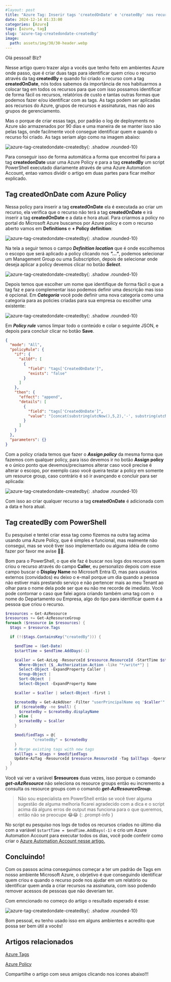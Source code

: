 ```yaml
---
#layout: post
title: "Azure Tag: Inserir tags 'createdOnDate' e 'createdBy' nos recursos de forma automática"
date: 2024-12-14 01:33:00
categories: [Azure]
tags: [azure, tag]
slug: 'azure-tag-createdondate-createdby'
image:
  path: assets/img/30/30-header.webp
---
```


Olá pessoal! Blz?

Nesse artigo quero trazer algo a vocês que tenho feito em ambientes Azure onde passo, que é criar duas tags para identificar quem criou o recurso através da tag **createdBy** e quando foi criado o recurso com a tag **createdOnDate**, nós todos sabemos da importância de nos habituarmos a colocar tag em todos os recursos para que com isso possamos identificar de forma fácil os recursos, relatórios de custo e tantas outras formas que podemos fazer e/ou identificar com as tags. As tags podem ser aplicadas aos recursos do Azure, grupos de recursos e assinaturas, mas não aos grupos de gerenciamento.

Mas o porque de criar essas tags, por padrão o log de deployments no Azure são armazenados por 90 dias e uma maneira de se manter isso são pelas tags, onde facilmente você consegue identificar quem e quando o recurso foi criado. As tags seriam algo como na imagem abaixo:

![azure-tag-createdondate-createdby](/assets/img/30/01.png){: .shadow .rounded-10}

Para conseguir isso de forma automática a forma que encontrei foi para a tag **createdonDate** usar uma Azure Policy e para a tag **createdBy** um script PowerShell executado diariamente através de uma Azure Automation Account, entao vamos dividir o artigo em duas partes para ficar melhor explicado.

## Tag createdOnDate com Azure Policy

Nessa policy para inserir a tag **createdOnDate** ela é executada ao criar um recurso, ela verifica que o recurso não terá a tag **createdOnDate** e irá inserir a tag **createdOnDate** e a data e hora atual. Para criarmos a policy no portal do Microsoft Azure buscamos por Azure policy e com o recurso aberto vamos em **Definitions** e **+ Policy definition**:

![azure-tag-createdondate-createdby](/assets/img/30/02.png){: .shadow .rounded-10}

Na tela a seguir temos o campo ***Definition location*** que é onde escolhemos o escopo que será aplicado a policy clicando nos ***"..."***, podemos selecionar um Management Group ou uma Subscription, depois de selecionar onde deseja aplicar a policy devemos clicar no botão ***Select***.

![azure-tag-createdondate-createdby](/assets/img/30/03.png){: .shadow .rounded-10}

Depois temos que escolher um nome que identifique de forma fácil o que a tag faz e para complementar isso podemos definir uma descrição mas isso é opcional. Em ***Categoria*** você pode definir uma nova categoria como uma categoria para as policies criadas para sua empresa ou escolher uma existente:

![azure-tag-createdondate-createdby](/assets/img/30/04.png){: .shadow .rounded-10}

Em ***Policy rule*** vamos limpar todo o conteúdo e colar o seguinte JSON, e depois para concluir clicar no botão **Save**.

```json
{
  "mode": "All",
  "policyRule": {
    "if": {
      "allOf": [
        {
          "field": "tags['CreatedOnDate']",
          "exists": "false"
        }
      ]
    },
    "then": {
      "effect": "append",
      "details": [
        {
          "field": "tags['CreatedOnDate']",
          "value": "[concat(substring(utcNow(),5,2),'-', substring(utcNow(),8,2),'-',substring(utcNow(),0,4),' - ',substring(utcNow(),11,8))]"
        }
      ]
    }
  },
  "parameters": {}
}
```

Com a policy criada temos que fazer o ***Assign policy*** da mesma forma que fazemos com qualquer policy, para isso devemos ir no botão **Assign policy** e o único ponto que devemos/precisamos alterar caso você precise é alterar o escopo, por exemplo caso você queira testar a policy em somente um resource group, caso contrário é só ir avançando e concluir para ser aplicada:

![azure-tag-createdondate-createdby](/assets/img/30/05.png){: .shadow .rounded-10}

Com isso ao criar qualquer recurso a tag **createdOnDate** é adicionada com a data e hora atual.

## Tag createdBy com PowerShell

Eu pesquisei e tentei criar essa tag como fizemos na outra tag acima usando uma Azure Policy, que é simples e funcional, mas realmente não consegui, mas se você tiver isso implementado ou alguma idéia de como fazer por favor me avise 🤩🤩.

Bom para o PowerShell, o que ele faz é buscar nos logs dos recursos quem criou o recurso através do campo **Caller**, eu personalizo depois com esse campo buscar o **Display Name** no Microsoft Entra ID, mas para usuários externos (convidados) eu deixo o e-mail porque um dia quando a pessoa não estiver mais prestando serviço e não pertencer mais ao meu Tenant ao olhar para o nome dela pode ser que eu não me recorde de imediato. Você pode contornar o caso que falei agora criando também uma tag com o nome do Departamento ou Empresa, algo do tipo para identificar quem é a pessoa que criou o recurso.

```powershell
$resources = Get-AzResource
$resources += Get-AzResourceGroup
foreach ($resource in $resources) {
  $tags = $resource.Tags

  if (!($tags.ContainsKey("createdBy"))) {

    $endTime = (Get-Date)
    $startTime = $endTime.AddDays(-1)

    $caller = Get-AzLog -ResourceId $resource.ResourceId -StartTime $startTime -EndTime $endTime |
      Where-Object {$_.Authorization.Action -like "*/write*"} |
      Select-Object -ExpandProperty Caller |
      Group-Object |
      Sort-Object  |
      Select-Object -ExpandProperty Name 

    $caller = $caller | select-Object -first 1

    $createdBy = Get-AzAdUser -Filter "userPrincipalName eq '$caller'" 
    if ($createdBy -ne $null) {
      $createdby = $createdby.displayName
    } else {
      $createdBy = $caller
    }

    $modifiedTags = @{
            "createdBy" = $createdby
    }
    # Merge existing tags with new tags
    $allTags = $tags + $modifiedTags
    Update-AzTag -ResourceId $resource.ResourceId -Tag $allTags -Operation Merge
  }
}
```

Você vai ver a variável **$resources** duas vezes, isso porque o comando ***get-aAzResource*** não seleciona os resource groups então eu incremento a consulta os resource groups com o comando ***get-AzResourceGroup***. 

> Não sou especialista em PowerShell então se você tiver alguma sugestão de alguma melhoria ficarei agradecido com a dica e o script acima dá alguns erros de output mas funciona para o que queremos, então não se preocupe 😂😂
{: .prompt-info }

No script eu pesquiso nos logs de todos os recursos criados no último dia com a variável `$startTime = $endTime.AddDays(-1)` e crio um Azure Automation Account para executar todos os dias, você pode conferir como criar o <a href="https://arantes.net.br/posts/azure-automation-account" target="_blank">Azure Automation Account nesse artigo.</a>

## Concluindo!

Com os passos acima conseguimos começar a ter um padrão de Tags em nosso ambiente Microsoft Azure, o obrjetivo é que conseguindo identificar quem criou e quando o recurso pode nos ajudar em um relatório ou identificar quem anda a criar recursos na assinatura, com isso podendo remover acessos de pessoas que não deveriam ter.

Com emncionado no começo do artigo o resultado esperado é esse: 

![azure-tag-createdondate-createdby](/assets/img/30/01.png){: .shadow .rounded-10}

Bom pessoal, eu tenho usado isso em alguns ambientes e acredito que possa ser bem útil a vocês!

## Artigos relacionados

<a href="https://learn.microsoft.com/en-us/azure/azure-resource-manager/management/tag-resources" target="_blank">Azure Tags  </a> 

<a href="https://learn.microsoft.com/en-us/azure/governance/policy/overview" target="_blank">Azure Policy</a> 

Compartilhe o artigo com seus amigos clicando nos icones abaixo!!!
